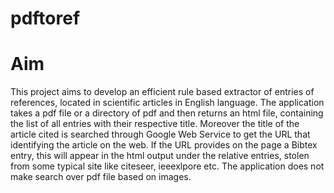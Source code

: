 # pdftoref

# Aim
This project aims to develop an efficient rule based extractor of entries of references, located in scientific articles in English language. The application takes a pdf file or a directory of pdf and then returns an html file, containing the list of all entries with their respective title. Moreover the title of the article cited is searched through Google Web Service to get the URL that identifying the article on the web. If the URL provides on the page a Bibtex entry, this will appear in the html output under the relative entries, stolen from some typical site like citeseer, ieeexlpore etc. The application does not make search over pdf file based on images.

